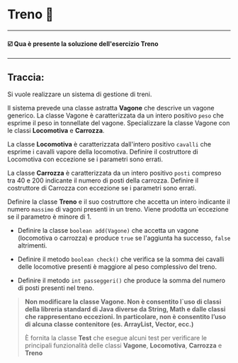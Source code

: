 # Treno 🚂
-- -
#### ☑️ Qua è presente la soluzione dell'esercizio Treno
-- -
## Traccia:
Si vuole realizzare un sistema di gestione di treni.
 
Il sistema prevede una classe astratta **Vagone** che descrive un vagone
generico. La classe Vagone è caratterizzata da un intero positivo `peso`
che esprime il peso in tonnellate del vagone.
Specializzare la classe Vagone con le classi **Locomotiva** e **Carrozza**.

La classe **Locomotiva** è caratterizzata dall'intero positivo `cavalli` che esprime
i cavalli vapore della locomotiva. Definire il costruttore di Locomotiva
con eccezione se i parametri sono errati.

La classe **Carrozza** è caratterizzata
da un intero positivo `posti` compreso tra 40 e 200 indicante il numero di posti
della carrozza. Definire il costruttore di Carrozza con eccezione se i
parametri sono errati.

Definire la classe **Treno** e il suo costruttore
che accetta un intero indicante il numero `massimo` di vagoni presenti in
un treno. Viene prodotta un`eccezione se il parametro è minore di 1.

* Definire la classe `boolean add(Vagone)` che accetta un vagone
(locomotiva o carrozza) e produce `true` se l'aggiunta ha successo, `false`
altrimenti.

* Definire il metodo `boolean check()` che verifica se la somma
dei cavalli delle locomotive presenti è maggiore al peso
complessivo del treno.

* Definire il metodo `int passeggeri()` che produce
la somma del numero di posti presenti nel treno.

>**Non modificare la classe Vagone.
>Non è consentito l`uso di classi della libreria standard di Java diverse da String, Math e dalle classi che rappresentano eccezioni. In particolare, non è consentito
>l’uso di alcuna classe contenitore (es. ArrayList, Vector, ecc.)**
>
>È fornita la classe **Test** che esegue alcuni test per verificare le principali
>funzionalità delle classi **Vagone**, **Locomotiva**, **Carrozza** e **Treno**
